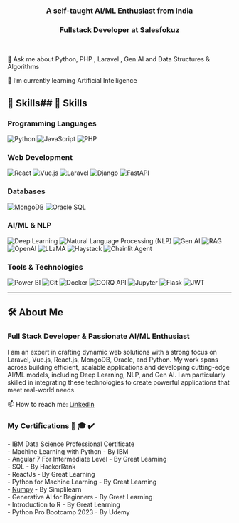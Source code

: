 <h3 align="center">A self-taught AI/ML Enthusiast from India </h3>
<h3 align="center"> Fullstack Developer at Salesfokuz</h3><br/>


💬 Ask me about Python, PHP , Laravel , Gen AI and Data Structures & Algorithms

🌱 I’m currently learning Artificial Intelligence
## 🚀 Skills## 🚀 Skills

### Programming Languages
 ![Python](https://img.shields.io/badge/-Python-3776AB?style=flat&logo=python&logoColor=white) ![JavaScript](https://img.shields.io/badge/-JavaScript-F7DF1E?style=flat&logo=javascript&logoColor=black) ![PHP](https://img.shields.io/badge/-PHP-777BB4?style=flat&logo=php&logoColor=white)

### Web Development
![React](https://img.shields.io/badge/-React-61DAFB?style=flat&logo=react&logoColor=white) ![Vue.js](https://img.shields.io/badge/-Vue.js-4FC08D?style=flat&logo=vue.js&logoColor=white)  ![Laravel](https://img.shields.io/badge/-Laravel-FF2D20?style=flat&logo=laravel&logoColor=white) ![Django](https://img.shields.io/badge/-Django-092E20?style=flat&logo=django&logoColor=white)  ![FastAPI](https://img.shields.io/badge/-FastAPI-009688?style=flat&logo=fastapi&logoColor=white)

### Databases
 ![MongoDB](https://img.shields.io/badge/-MongoDB-47A248?style=flat&logo=mongodb&logoColor=white) ![Oracle SQL](https://img.shields.io/badge/-Oracle_SQL-F80000?style=flat&logo=oracle&logoColor=white)

### AI/ML & NLP
 ![Deep Learning](https://img.shields.io/badge/-Deep_Learning-FF6F00?style=flat&logo=tensorflow&logoColor=white)  ![Natural Language Processing (NLP)](https://img.shields.io/badge/-NLP-00599C?style=flat&logo=python&logoColor=white) ![Gen AI](https://img.shields.io/badge/-Gen_AI-000000?style=flat&logo=openai&logoColor=white)  ![RAG](https://img.shields.io/badge/-RAG-2D8CFF?style=flat&logo=python&logoColor=white)  ![OpenAI](https://img.shields.io/badge/-OpenAI-412991?style=flat&logo=openai&logoColor=white)  ![LLaMA](https://img.shields.io/badge/-LLaMA-0081CB?style=flat&logo=llama&logoColor=white)  ![Haystack](https://img.shields.io/badge/-Haystack-4B8BBE?style=flat&logo=python&logoColor=white) ![Chainlit Agent](https://img.shields.io/badge/-Chainlit_Agent-FFA500?style=flat&logo=python&logoColor=white)

### Tools & Technologies
![Power BI](https://img.shields.io/badge/-Power_BI-F2C811?style=flat&logo=power-bi&logoColor=black) ![Git](https://img.shields.io/badge/-Git-F05032?style=flat&logo=git&logoColor=white) ![Docker](https://img.shields.io/badge/-Docker-2496ED?style=flat&logo=docker&logoColor=white) ![GORQ API](https://img.shields.io/badge/-GORQ_API-000000?style=flat&logo=api&logoColor=white)  ![Jupyter](https://img.shields.io/badge/-Jupyter-F37626?style=flat&logo=jupyter&logoColor=white) ![Flask](https://img.shields.io/badge/-Flask-000000?style=flat&logo=flask&logoColor=white) ![JWT](https://img.shields.io/badge/-JWT-000000?style=flat&logo=jsonwebtokens&logoColor=white)

---

## 🛠️ About Me

### Full Stack Developer & Passionate AI/ML Enthusiast

I am an expert in crafting dynamic web solutions with a strong focus on Laravel, Vue.js, React.js, MongoDB, Oracle, and Python. My work spans across building efficient, scalable applications and developing cutting-edge AI/ML models, including Deep Learning, NLP, and Gen AI. I am particularly skilled in integrating these technologies to create powerful applications that meet real-world needs.



📫 How to reach me: <a href="https://www.linkedin.com/in/reshmakr" target="blank">LinkedIn</a>

<h3 align="left">My Certifications 📜 🎓 ✔️</h3>
- IBM Data Science Professional Certificate</br>
- Machine Learning with Python - By IBM</br>
- Angular 7 For Intermediate Level - By Great Learning</br>
- SQL - By HackerRank</br>
- ReactJs - By Great  Learning</br>
- Python for Machine Learning - By Great Learning</br>
- <a href="https://simpli-web.app.link/e/aGe0rzypGGb" target="_blank">Numpy</a> - By Simplilearn</br>
- Generative AI for Beginners - By Great Learning </br>
- Introduction to R - By Great Learning </br>
- Python Pro Bootcamp 2023 - By Udemy </br>



